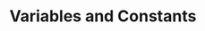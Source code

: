---
layout: default
title: Variables and Constants
nav_order: 3
has_children: true
permalink: variables-and-constants
---